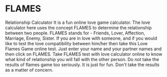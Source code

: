# FLAMES
Relationship Calculator
It is a fun online love game calculator. The love calculator here uses the concept FLAMES to determine the relationship between two people. FLAMES stands for - Friends, Lover, Affection, Marriage, Enemy, Sister. If you are in love with someone, and if you would like to test the love compatibility between him/her then take this Love Flames Game online test. Just enter your name and your partner names and then click on FLAMES. Take FLAMES test with love calculator online to know what kind of relationship you will fall with the other person. Do not take the results of flames game too seriously. It is just for fun. Don't take the results as a matter of concern.
